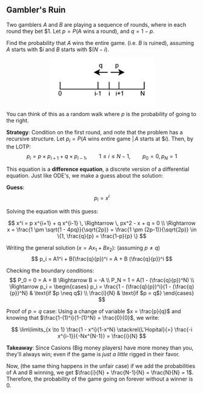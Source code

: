 ## Gambler's Ruin

Two gamblers $A$ and $B$ are playing a sequence of rounds, where in each round they bet $\$1$.
Let $p = P(A \text{ wins a round})$, and $q = 1-p$.

Find the probability that $A$ wins the entire game. (i.e. $B$ is ruined), assuming $A$ starts with $\$i$ and $B$ starts with $\$(N-i)$.

<div style="text-align:center"><img src="./.pics/random-walk.png" width=55% /></div>

You can think of this as a random walk where $p$ is the probability of going to the right.

**Strategy**:
Condition on the first round, and note that the problem has a recursive structure.
Let $p_i = P(A \text{ wins entire game } | \, A \text{ starts at } \$i)$.
Then, by the LOTP:
$$
p_i = p \times p_{i+1} + q \times p_{i-1} , \qquad 1 \leq i \leq N-1, \qquad p_0 = 0, \, p_N = 1
$$

This equation is a **difference equation**, a discrete version of a differential equation.
Just like ODE's, we make a guess about the solution:

**Guess**:
$$
p_i = x^i
$$

Solving the equation with this guess:

$$
x^i = p x^{i+1} + q x^{i-1} \, \Rightarrow \, px^2 - x + q = 0 \\
\Rightarrow x = \frac{1 \pm \sqrt{1 - 4pq}}{\sqrt{2p}} = \frac{1 \pm (2p-1)}{\sqrt{2p}} \in \{1, \frac{q}{p} = \frac{1-p}{p} \}
$$

Writing the general solution ($x = Ax_1 + Bx_2$):
(assuming $p \neq q$)
$$
p_i = A1^i + B(\frac{q}{p})^i = A + B (\frac{q}{p})^i
$$

Checking the boundary conditions:
$$
P_0 = 0 = A + B \Rightarrow B = -A \\
P_N = 1 = A(1 - (\frac{q}{p})^N) \\
\Rightarrow 
p_i = 
\begin{cases}
  p_i = \frac{1 - (\frac{q}{p})^i}{1 - (\frac{q}{p})^N} & \text{if $p \neq q$} \\
  \frac{i}{N} & \text{if $p = q$} 
\end{cases}
$$

Proof of $p=q$ case:
Using a change of variable $x = \frac{p}{q}$ and knowing that $\frac{1-(1)^i}{1-(1)^N} = \frac{0}{0}$, we write:

$$
\lim\limits_{x \to 1} \frac{1 - x^i}{1-x^N} \stackrel{L'Hopital}{=} \frac{-i x^{i-1}}{-Nx^{N-1}} = \frac{i}{N}
$$


**Takeaway**: Since Casions (Big money players) have more money than you, they'll always win; even if the game is _just a little_ rigged in their favor.

Now, (the same thing happens in the unfair case) if we add the probabilities of A and B winning, we get $\frac{i}{N} + \frac{N-1}{N} = \frac{N}{N} = 1$.
Therefore, the probability of the game going on forever without a winner is $0$.
